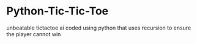 # Python-Tic-Tic-Toe
unbeatable tictactoe ai coded using python that uses recursion to ensure the player cannot win
